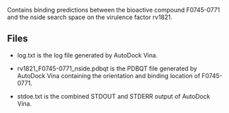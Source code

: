Contains binding predictions between the bioactive compound F0745-0771 and the nside search space on the virulence factor rv1821.

## Files

- log.txt is the log file generated by AutoDock Vina.

- rv1821_F0745-0771_nside.pdbqt is the PDBQT file generated by AutoDock Vina containing the orientation and binding location of F0745-0771.

- stdoe.txt is the combined STDOUT and STDERR output of AutoDock Vina.

